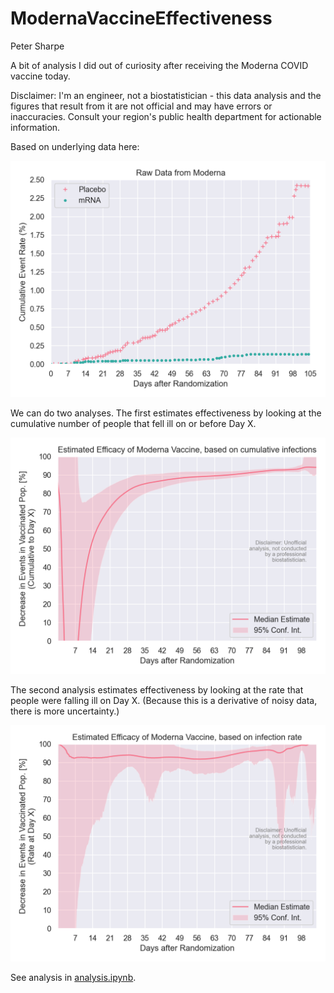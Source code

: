 # ModernaVaccineEffectiveness

Peter Sharpe

A bit of analysis I did out of curiosity after receiving the Moderna COVID vaccine today.

Disclaimer: I'm an engineer, not a biostatistician - this data analysis and the figures that result from it are not official and may have errors or inaccuracies. Consult your region's public health department for actionable information.

Based on underlying data here:

![data](datafig.png)

We can do two analyses. The first estimates effectiveness by looking at the cumulative number of people that fell ill on or before Day X.

![figure](cumulative_estimate.png)

The second analysis estimates effectiveness by looking at the rate that people were falling ill on Day X. (Because this is a derivative of noisy data, there is more uncertainty.)

![figure](rate_estimate.png)

See analysis in [analysis.ipynb](analysis.ipynb).